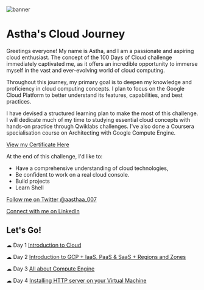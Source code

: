 ![banner](https://github.com/aasthaa-007/100DaysofCloud/assets/70707726/1e21e31b-d0d4-4386-a9fd-6acba29e4100)

# Astha's Cloud Journey

Greetings everyone! My name is Astha, and I am a passionate and aspiring cloud enthusiast. The concept of the 100 Days of Cloud challenge immediately captivated me, as it offers an incredible opportunity to immerse myself in the vast and ever-evolving world of cloud computing.

Throughout this journey, my primary goal is to deepen my knowledge and proficiency in cloud computing concepts. I plan to focus on the Google Cloud Platform to better understand its features, capabilities, and best practices.

I have devised a structured learning plan to make the most of this challenge. I will dedicate much of my time to studying essential cloud concepts with hands-on practice through Qwiklabs challenges. I've also done a Coursera specialisation course on Architecting with Google Compute Engine.

[View my Certificate Here](https://coursera.org/share/fd456c9438d5b407af3b1428d239c788)

At the end of this challenge, I'd like to:
* Have a comprehensive understanding of cloud technologies,
* Be confident to work on a real cloud console.
* Build projects
* Learn Shell 

[Follow me on Twitter @aasthaa_007](https://twitter.com/aasthaa_007?t=jOwPXNgkviKFQ6fz3cug-Q&s=08)

[Connect with me on LinkedIn ](https://www.linkedin.com/in/astha-07)

## Let's Go!
☁ Day 1 [Introduction to Cloud](https://github.com/aasthaa-007/100DaysofCloud/blob/main/Journey/1.md)

☁ Day 2 [Introduction to GCP + IaaS, PaaS & SaaS + Regions and Zones](https://github.com/aasthaa-007/100DaysofCloud/blob/main/Journey/2.md)

☁ Day 3 [All about Compute Engine](https://github.com/aasthaa-007/100DaysofCloud/blob/main/Journey/3.md)

☁ Day 4 [Installing HTTP server on your Virtual Machine](https://github.com/aasthaa-007/100DaysofCloud/blob/main/Journey/4.md)
